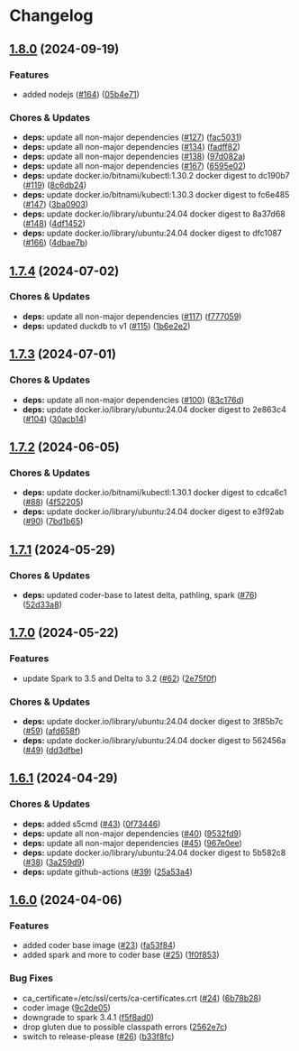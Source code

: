 # Changelog

## [1.8.0](https://github.com/miracum/util-images/compare/coder-base-v1.7.4...coder-base-v1.8.0) (2024-09-19)


### Features

* added nodejs ([#164](https://github.com/miracum/util-images/issues/164)) ([05b4e71](https://github.com/miracum/util-images/commit/05b4e7199bdc76c546d49a618fb0309738589824))


### Chores & Updates

* **deps:** update all non-major dependencies ([#127](https://github.com/miracum/util-images/issues/127)) ([fac5031](https://github.com/miracum/util-images/commit/fac50314ab1502367e2f983eadf2aacb5a5cc822))
* **deps:** update all non-major dependencies ([#134](https://github.com/miracum/util-images/issues/134)) ([fadff82](https://github.com/miracum/util-images/commit/fadff82147a2ed0dac75f8ac0bef4d097f9bcced))
* **deps:** update all non-major dependencies ([#138](https://github.com/miracum/util-images/issues/138)) ([97d082a](https://github.com/miracum/util-images/commit/97d082a6be9f30472a015318286ca9e9edf4eb84))
* **deps:** update all non-major dependencies ([#167](https://github.com/miracum/util-images/issues/167)) ([6595e02](https://github.com/miracum/util-images/commit/6595e02dab8f6048b2bc56c4e89081c5f7aff255))
* **deps:** update docker.io/bitnami/kubectl:1.30.2 docker digest to dc190b7 ([#119](https://github.com/miracum/util-images/issues/119)) ([8c6db24](https://github.com/miracum/util-images/commit/8c6db246777184370d1817f0ef50de62ba2087ce))
* **deps:** update docker.io/bitnami/kubectl:1.30.3 docker digest to fc6e485 ([#147](https://github.com/miracum/util-images/issues/147)) ([3ba0903](https://github.com/miracum/util-images/commit/3ba09031235efb656036ae1eaa2c7de411dd443f))
* **deps:** update docker.io/library/ubuntu:24.04 docker digest to 8a37d68 ([#148](https://github.com/miracum/util-images/issues/148)) ([4df1452](https://github.com/miracum/util-images/commit/4df1452016ed1eee1e00254f1da3ea15aa55f1ab))
* **deps:** update docker.io/library/ubuntu:24.04 docker digest to dfc1087 ([#166](https://github.com/miracum/util-images/issues/166)) ([4dbae7b](https://github.com/miracum/util-images/commit/4dbae7b6a773f9974be41053855c680e0159ddb8))

## [1.7.4](https://github.com/miracum/util-images/compare/coder-base-v1.7.3...coder-base-v1.7.4) (2024-07-02)


### Chores & Updates

* **deps:** update all non-major dependencies ([#117](https://github.com/miracum/util-images/issues/117)) ([f777059](https://github.com/miracum/util-images/commit/f777059c5c54e1504246733adbd43fa694557986))
* **deps:** updated duckdb to v1 ([#115](https://github.com/miracum/util-images/issues/115)) ([1b6e2e2](https://github.com/miracum/util-images/commit/1b6e2e2795a5d05da98c6f1fff350c728164b1c4))

## [1.7.3](https://github.com/miracum/util-images/compare/coder-base-v1.7.2...coder-base-v1.7.3) (2024-07-01)


### Chores & Updates

* **deps:** update all non-major dependencies ([#100](https://github.com/miracum/util-images/issues/100)) ([83c176d](https://github.com/miracum/util-images/commit/83c176da1f86d04bee8f2182a99640bb520097d4))
* **deps:** update docker.io/library/ubuntu:24.04 docker digest to 2e863c4 ([#104](https://github.com/miracum/util-images/issues/104)) ([30acb14](https://github.com/miracum/util-images/commit/30acb149d9962fef136a2fc6b2f66f23bcd714ab))

## [1.7.2](https://github.com/miracum/util-images/compare/coder-base-v1.7.1...coder-base-v1.7.2) (2024-06-05)


### Chores & Updates

* **deps:** update docker.io/bitnami/kubectl:1.30.1 docker digest to cdca6c1 ([#88](https://github.com/miracum/util-images/issues/88)) ([4f52205](https://github.com/miracum/util-images/commit/4f522050c238a994f133be3119f90e4afbcf762f))
* **deps:** update docker.io/library/ubuntu:24.04 docker digest to e3f92ab ([#90](https://github.com/miracum/util-images/issues/90)) ([7bd1b65](https://github.com/miracum/util-images/commit/7bd1b654fd84487e9ad46eb22deb2acc1b41b6bd))

## [1.7.1](https://github.com/miracum/util-images/compare/coder-base-v1.7.0...coder-base-v1.7.1) (2024-05-29)


### Chores & Updates

* **deps:** updated coder-base to latest delta, pathling, spark ([#76](https://github.com/miracum/util-images/issues/76)) ([52d33a8](https://github.com/miracum/util-images/commit/52d33a859c48db47a77be2b98283759dc8f2ec45))

## [1.7.0](https://github.com/miracum/util-images/compare/coder-base-v1.6.1...coder-base-v1.7.0) (2024-05-22)


### Features

* update Spark to 3.5 and Delta to 3.2 ([#62](https://github.com/miracum/util-images/issues/62)) ([2e75f0f](https://github.com/miracum/util-images/commit/2e75f0f74a24309f70e9b2f70cce8778d606b0a6))


### Chores & Updates

* **deps:** update docker.io/library/ubuntu:24.04 docker digest to 3f85b7c ([#59](https://github.com/miracum/util-images/issues/59)) ([afd658f](https://github.com/miracum/util-images/commit/afd658f52890da05d77ff3524d61021332f14b5c))
* **deps:** update docker.io/library/ubuntu:24.04 docker digest to 562456a ([#49](https://github.com/miracum/util-images/issues/49)) ([dd3dfbe](https://github.com/miracum/util-images/commit/dd3dfbece1f7a2161490c34fe82971414d4f20ab))

## [1.6.1](https://github.com/miracum/util-images/compare/coder-base-v1.6.0...coder-base-v1.6.1) (2024-04-29)


### Chores & Updates

* **deps:** added s5cmd ([#43](https://github.com/miracum/util-images/issues/43)) ([0f73446](https://github.com/miracum/util-images/commit/0f73446c49acc887d9db39eb17ccd7bfd0427cc4))
* **deps:** update all non-major dependencies ([#40](https://github.com/miracum/util-images/issues/40)) ([9532fd9](https://github.com/miracum/util-images/commit/9532fd96759994d85f3c023a3673045f1a1426b1))
* **deps:** update all non-major dependencies ([#45](https://github.com/miracum/util-images/issues/45)) ([967e0ee](https://github.com/miracum/util-images/commit/967e0eed203fd71157014c5d547f183bc71dcd7c))
* **deps:** update docker.io/library/ubuntu:24.04 docker digest to 5b582c8 ([#38](https://github.com/miracum/util-images/issues/38)) ([3a259d9](https://github.com/miracum/util-images/commit/3a259d9ce616089c11fb10c11cdcd02b54654a56))
* **deps:** update github-actions ([#39](https://github.com/miracum/util-images/issues/39)) ([25a53a4](https://github.com/miracum/util-images/commit/25a53a4401e23ae5ee01260ffe5627c202fd48b6))

## [1.6.0](https://github.com/miracum/util-images/compare/coder-base-v1.5.2...coder-base-v1.6.0) (2024-04-06)


### Features

* added coder base image ([#23](https://github.com/miracum/util-images/issues/23)) ([fa53f84](https://github.com/miracum/util-images/commit/fa53f84cf362e8242fef7bcc761b11a8743ebab5))
* added spark and more to coder base ([#25](https://github.com/miracum/util-images/issues/25)) ([1f0f853](https://github.com/miracum/util-images/commit/1f0f85305743d909627cd9a290a5792ae8c3de8c))


### Bug Fixes

* ca_certificate=/etc/ssl/certs/ca-certificates.crt ([#24](https://github.com/miracum/util-images/issues/24)) ([6b78b28](https://github.com/miracum/util-images/commit/6b78b289ff01edc518c88d1bbf18025997a884a6))
* coder image ([9c2de05](https://github.com/miracum/util-images/commit/9c2de05769adc97b85f8f9cc86756f8fab3f45e2))
* downgrade to spark 3.4.1 ([f5f8ad0](https://github.com/miracum/util-images/commit/f5f8ad069af6cfe97d20bb66ce7188b95f1c483e))
* drop gluten due to possible classpath errors ([2562e7c](https://github.com/miracum/util-images/commit/2562e7cf2c44f451f3a34cf381cc06de2b8c25a9))
* switch to release-please ([#26](https://github.com/miracum/util-images/issues/26)) ([b33f8fc](https://github.com/miracum/util-images/commit/b33f8fc20e99216e7242e47102ef36830ce9cbbc))
